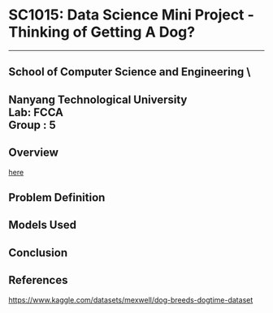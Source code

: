 # SC1015: Data Science Mini Project - Thinking of Getting A Dog?
---
## School of Computer Science and Engineering \
Nanyang Technological University \
Lab: FCCA \
Group : 5 
---

## Overview 

[here](https://www.kaggle.com/datasets/mexwell/dog-breeds-dogtime-dataset)

## Problem Definition 

## Models Used 

## Conclusion 

## References 
https://www.kaggle.com/datasets/mexwell/dog-breeds-dogtime-dataset
